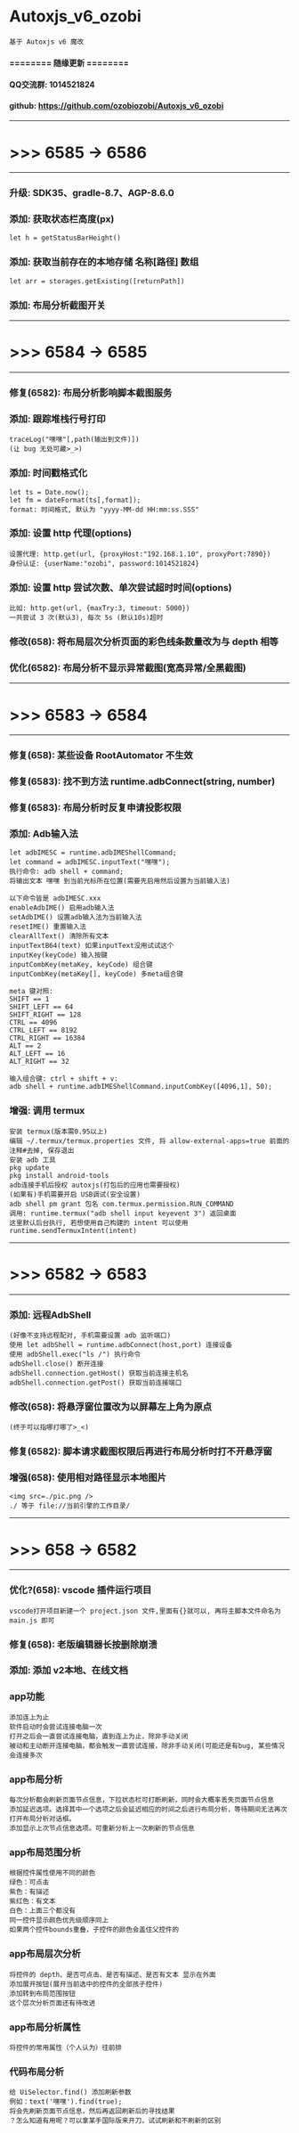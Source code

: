 # Autoxjs_v6_ozobi
	基于 Autoxjs v6 魔改

#### ======== 随缘更新 ========

#### QQ交流群: 1014521824
#### github: <https://github.com/ozobiozobi/Autoxjs_v6_ozobi>

---
# >>> 6585 -> 6586
---
### 升级: SDK35、gradle-8.7、AGP-8.6.0

### 添加: 获取状态栏高度(px)
    let h = getStatusBarHeight() 

### 添加: 获取当前存在的本地存储 名称[路径] 数组
    let arr = storages.getExisting([returnPath])

### 添加: 布局分析截图开关

---
# >>> 6584 -> 6585
---
### 修复(6582): 布局分析影响脚本截图服务

### 添加: 跟踪堆栈行号打印
	traceLog("嘿嘿"[,path(输出到文件)])
	(让 bug 无处可藏>_>)

### 添加: 时间戳格式化
	let ts = Date.now();
	let fm = dateFormat(ts[,format]);
	format: 时间格式, 默认为 "yyyy-MM-dd HH:mm:ss.SSS"

### 添加: 设置 http 代理(options)
	设置代理: http.get(url, {proxyHost:"192.168.1.10", proxyPort:7890})
	身份认证: {userName:"ozobi", password:1014521824}

### 添加: 设置 http 尝试次数、单次尝试超时时间(options)
	比如: http.get(url, {maxTry:3, timeout: 5000})
	一共尝试 3 次(默认3), 每次 5s (默认10s)超时

### 修改(658): 将布局层次分析页面的彩色线条数量改为与 depth 相等

### 优化(6582): 布局分析不显示异常截图(宽高异常/全黑截图)

---
# >>> 6583 -> 6584
---
### 修复(658): 某些设备 RootAutomator 不生效

### 修复(6583): 找不到方法 runtime.adbConnect(string, number)

### 修复(6583): 布局分析时反复申请投影权限

### 添加: Adb输入法
	let adbIMESC = runtime.adbIMEShellCommand;
	let command = adbIMESC.inputText("嘿嘿");
	执行命令: adb shell + command;
	将输出文本 嘿嘿 到当前光标所在位置(需要先启用然后设置为当前输入法)
	
	以下命令皆是 adbIMESC.xxx 
	enableAdbIME() 启用adb输入法
	setAdbIME() 设置adb输入法为当前输入法
	resetIME() 重置输入法
	clearAllText() 清除所有文本
	inputTextB64(text) 如果inputText没用试试这个
	inputKey(keyCode) 输入按键
	inputCombKey(metaKey, keyCode) 组合键
	inputCombKey(metaKey[], keyCode) 多meta组合键
	
	meta 键对照:
	SHIFT == 1
	SHIFT_LEFT == 64
	SHIFT_RIGHT == 128
	CTRL == 4096
	CTRL_LEFT == 8192
	CTRL_RIGHT == 16384
	ALT == 2
	ALT_LEFT == 16
	ALT_RIGHT == 32
	
	输入组合键: ctrl + shift + v:
	adb shell + runtime.adbIMEShellCommand.inputCombKey([4096,1], 50);

### 增强: 调用 termux
	安装 termux(版本需0.95以上)
	编辑 ~/.termux/termux.properties 文件, 将 allow-external-apps=true 前面的注释#去掉, 保存退出
	安装 adb 工具
	pkg update
	pkg install android-tools
	adb连接手机后授权 autoxjs(打包后的应用也需要授权)
	(如果有)手机需要开启 USB调试(安全设置)
	adb shell pm grant 包名 com.termux.permission.RUN_COMMAND
	调用: runtime.termux("adb shell input keyevent 3") 返回桌面
	这里默认后台执行, 若想使用自己构建的 intent 可以使用 runtime.sendTermuxIntent(intent)  

---
# >>> 6582 -> 6583
---
### 添加: 远程AdbShell
	(好像不支持远程配对, 手机需要设置 adb 监听端口)
	使用 let adbShell = runtime.adbConnect(host,port) 连接设备
	使用 adbShell.exec("ls /") 执行命令
	adbShell.close() 断开连接
	adbShell.connection.getHost() 获取当前连接主机名
	adbShell.connection.getPost() 获取当前连接端口

### 修改(658): 将悬浮窗位置改为以屏幕左上角为原点
	(终于可以指哪打哪了>_<)

### 修复(6582): 脚本请求截图权限后再进行布局分析时打不开悬浮窗

### 增强(658): 使用相对路径显示本地图片
	<img src=./pic.png />
	./ 等于 file://当前引擎的工作目录/  

---
# >>> 658 -> 6582
---
### 优化?(658):  vscode 插件运行项目
	vscode打开项目新建一个 project.json 文件,里面有{}就可以, 再将主脚本文件命名为 main.js 即可

### 修复(658): 老版编辑器长按删除崩溃

### 添加: 添加 v2本地、在线文档

### app功能
	添加连上为止 
	软件启动时会尝试连接电脑一次 
	打开之后会一直尝试连接电脑，直到连上为止，除非手动关闭 
	被动和主动断开连接电脑，都会触发一直尝试连接，除非手动关闭(可能还是有bug, 某些情况会连接多次  

### app布局分析
	每次分析都会刷新页面节点信息，下拉状态栏可打断刷新，同时会大概率丢失页面节点信息
	添加延迟选项。选择其中一个选项之后会延迟相应的时间之后进行布局分析，等待期间无法再次打开布局分析对话框。
	添加显示上次节点信息选项。可重新分析上一次刷新的节点信息  

### app布局范围分析
	根据控件属性使用不同的颜色
	绿色：可点击
	紫色：有描述
	紫红色：有文本
	白色：上面三个都没有
	同一控件显示颜色优先级顺序同上
	如果两个控件bounds重叠，子控件的颜色会盖住父控件的  

### app布局层次分析
	将控件的 depth、是否可点击、是否有描述、是否有文本 显示在外面
	添加展开按钮(展开当前选中的控件的全部孩子控件)
	添加转到布局范围按钮
	这个层次分析页面还有待改进  

### app布局分析属性
	将控件的常用属性（个人认为）往前排 

### 代码布局分析
	给 UiSelector.find() 添加刷新参数
	例如：text('嘿嘿').find(true);
	将会先刷新页面节点信息，然后再返回刷新后的寻找结果
	？怎么知道有用呢？可以拿某手国际版来开刀，试试刷新和不刷新的区别 
